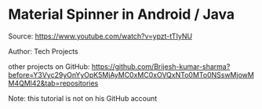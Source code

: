 # Material Spinner in Android / Java

Source: https://www.youtube.com/watch?v=ypzt-tTIyNU 

Author: Tech Projects

other projects on GitHub: https://github.com/Brijesh-kumar-sharma?before=Y3Vyc29yOnYyOpK5MjAyMC0xMC0xOVQxNTo0MTo0NSswMjowMM4QMl42&tab=repositories

Note: this tutorial is not on his GitHub account


